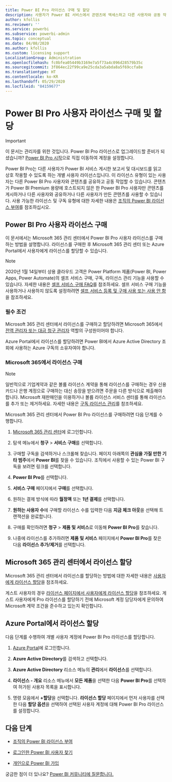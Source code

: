 ```yaml
---
title: Power BI Pro 라이선스 구매 및 할당
description: 사용자가 Power BI 서비스에서 콘텐츠에 액세스하고 다른 사용자와 공동 작업할 수 있도록 Power BI Pro 사용자 라이선스를 구매하고 사용자에게 할당하는 방법을 알아봅니다.
author: kfollis
ms.reviewer: ''
ms.service: powerbi
ms.subservice: powerbi-admin
ms.topic: conceptual
ms.date: 04/08/2020
ms.author: kfollis
ms.custom: licensing support
LocalizationGroup: Administration
ms.openlocfilehash: fc0bfea05449b3169e7a5f73a4c096d28579b35c
ms.sourcegitcommit: 3f864ec22f99ca9e25cda3a5abda8a5f69ccfa8e
ms.translationtype: HT
ms.contentlocale: ko-KR
ms.lasthandoff: 05/29/2020
ms.locfileid: "84159677"
---
```

# <a name="purchase-and-assign-power-bi-pro-user-licenses"></a>Power BI Pro 사용자 라이선스 구매 및 할당

>[!IMPORTANT]
>이 문서는 관리자를 위한 것입니다. Power BI Pro 라이선스로 업그레이드할 준비가 되셨습니까? [Power BI Pro 시작](https://go.microsoft.com/fwlink/?LinkId=2106428&clcid=0x409&cmpid=pbidocs-purchasing-power-bi-pro)으로 직접 이동하여 계정을 설정합니다.

Power BI Pro는 다른 사용자가 Power BI 서비스 게시한 보고서 및 대시보드를 읽고 상호 작용할 수 있도록 하는 개별 사용자 라이선스입니다. 이 라이선스 유형이 있는 사용자는 다른 Power BI Pro 사용자와 콘텐츠를 공유하고 공동 작업할 수 있습니다. 콘텐츠가 Power BI Premium 용량에 호스트되지 않은 한 Power BI Pro 사용자만 콘텐츠를 게시하거나 다른 사용자와 공유하거나 다른 사용자가 만든 콘텐츠를 사용할 수 있습니다. 사용 가능한 라이선스 및 구독 유형에 대한 자세한 내용은 [조직의 Power BI 라이선스 부여](service-admin-licensing-organization.md)를 참조하십시오.

## <a name="purchase-power-bi-pro-user-licenses"></a>Power BI Pro 사용자 라이선스 구매

이 문서에서는 Microsoft 365 관리 센터에서 Power BI Pro 사용자 라이선스를 구매하는 방법을 설명합니다. 라이선스를 구매한 후 Microsoft 365 관리 센터 또는 Azure Portal에서 사용자에게 라이선스를 할당할 수 있습니다.

> [!NOTE]
> 2020년 1월 14일부터 상용 클라우드 고객은 Power Platform 제품(Power BI, Power Apps, Power Automate)의 셀프 서비스 구매, 구독, 라이선스 관리 기능을 사용할 수 있습니다. 자세한 내용은 [셀프 서비스 구매 FAQ](https://docs.microsoft.com/microsoft-365/commerce/subscriptions/self-service-purchase-faq)를 참조하세요. 셀프 서비스 구매 기능을 사용하거나 사용하지 않도록 설정하려면 [셀프 서비스 등록 및 구매 사용 또는 사용 안 함](/service-admin-disable-self-service.md)을 참조하세요.

### <a name="prerequisites"></a>필수 조건

Microsoft 365 관리 센터에서 라이선스를 구매하고 할당하려면 Microsoft 365에서 [전역 관리자 또는 대금 청구 관리자](https://support.office.com/article/about-office-365-admin-roles-da585eea-f576-4f55-a1e0-87090b6aaa9d) 역할의 구성원이어야 합니다.

Azure Portal에서 라이선스를 할당하려면 Power BI에서 Azure Active Directory 조회에 사용하는 Azure 구독의 소유자여야 합니다.

### <a name="purchase-licenses-in-microsoft-365"></a>Microsoft 365에서 라이선스 구매

> [!NOTE]
> 일반적으로 기업계약과 같은 볼륨 라이선스 계약을 통해 라이선스를 구매하는 경우 신용 카드나 은행 계정으로 구매하는 대신 송장을 받으려면 주문을 다른 방식으로 제출해야 합니다. Microsoft 재판매인을 이용하거나 볼륨 라이선스 서비스 센터를 통해 라이선스를 추가 또는 제거하세요. 자세한 내용은 [구독 라이선스 관리](https://docs.microsoft.com/microsoft-365/commerce/licenses/buy-licenses?view=o365-worldwide)를 참조하세요.

Microsoft 365 관리 센터에서 Power BI Pro 라이선스를 구매하려면 다음 단계를 수행합니다.

1. [Microsoft 365 관리 센터](https://admin.microsoft.com)에 로그인합니다.

2. 탐색 메뉴에서 **청구** > **서비스 구매**를 선택합니다.

3. 구매할 구독을 검색하거나 스크롤해 찾습니다. 페이지 아래쪽의 **관심을 가질 만한 기타 범주**에서 **Power BI**를 찾을 수 있습니다. 조직에서 사용할 수 있는 Power BI 구독을 보려면 링크를 선택합니다.

4. **Power BI Pro**를 선택합니다.

5. **서비스 구매** 페이지에서 **구매**를 선택합니다.

6. 원하는 결제 방식에 따라 **월정액** 또는 **1년 결제**를 선택합니다.

7. **원하는 사용자 수**에 구매할 라이선스 수를 입력한 다음 **지금 체크 아웃**을 선택해 트랜잭션을 완료합니다.

8. 구매를 확인하려면 **청구** > **제품 및 서비스**로 이동해 **Power BI Pro**를 찾습니다.

9. 나중에 라이선스를 추가하려면 **제품 및 서비스** 페이지에서 **Power BI Pro**를 찾은 다음 **라이선스 추가/제거**를 선택합니다.


## <a name="assign-licenses-in-the-microsoft-365-admin-center"></a>Microsoft 365 관리 센터에서 라이선스 할당

Microsoft 365 관리 센터에서 라이선스를 할당하는 방법에 대한 자세한 내용은 [사용자에게 라이선스 할당](/office365/admin/manage/assign-licenses-to-users)을 참조하세요.

게스트 사용자의 경우 [라이선스 페이지에서 사용자에게 라이선스 할당](/office365/admin/manage/assign-licenses-to-users#assign-licenses-to-users-on-the-licenses-page)을 참조하세요. 게스트 사용자에게 Pro 라이선스를 할당하기 전에 Microsoft 계정 담당자에게 문의하여 Microsoft 계약 조건을 준수하고 있는지 확인합니다.

## <a name="assign-licenses-in-the-azure-portal"></a>Azure Portal에서 라이선스 할당

다음 단계를 수행하여 개별 사용자 계정에 Power BI Pro 라이선스를 할당합니다.

1. [Azure Portal](https://portal.azure.com/)에 로그인합니다.

2. **Azure Active Directory**를 검색하고 선택합니다.

3. **Azure Active Directory** 리소스 메뉴의 **관리**에서 **라이선스**를 선택합니다.

4. **라이선스 - 개요** 리소스 메뉴에서 **모든 제품**을 선택한 다음 **Power BI Pro**를 선택하여 허가된 사용자 목록을 표시합니다.

5. 명령 모음에서 **+할당**을 선택합니다. **라이선스 할당** 페이지에서 먼저 사용자를 선택한 다음 **할당 옵션**을 선택하여 선택된 사용자 계정에 대해 Power BI Pro 라이선스를 설정합니다.

## <a name="next-steps"></a>다음 단계

- [조직의 Power BI 라이선스 부여](service-admin-licensing-organization.md)

 - [로그인한 Power BI 사용자 찾기](service-admin-access-usage.md)

 - [개인으로 Power BI 가입](../fundamentals/service-self-service-signup-for-power-bi.md)

궁금한 점이 더 있나요? [Power BI 커뮤니티에 질문합니다.](https://community.powerbi.com/)
